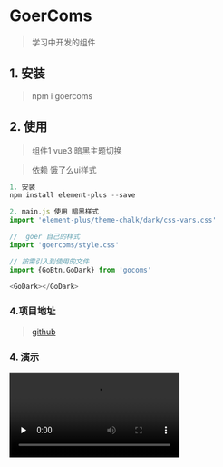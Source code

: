 # GoerComs
> 学习中开发的组件

## 1. 安装
> npm i goercoms

## 2. 使用

> 组件1 vue3 暗黑主题切换

> 依赖 饿了么ui样式
```js
1. 安装
npm install element-plus --save

2. main.js 使用 暗黑样式
import 'element-plus/theme-chalk/dark/css-vars.css'
```


```js
//  goer 自己的样式
import 'goercoms/style.css' 

// 按需引入到使用的文件
import {GoBtn,GoDark} from 'gocoms'

<GoDark></GoDark>
```

### 4.项目地址
> [github](git@github.com:vgoer/goercoms.git)


### 4. 演示

<video id="video" controls="" preload="none" poster="">
      <source id="mp4" src="./dist/goerdark.mp4" type="video/mp4">
</videos>



